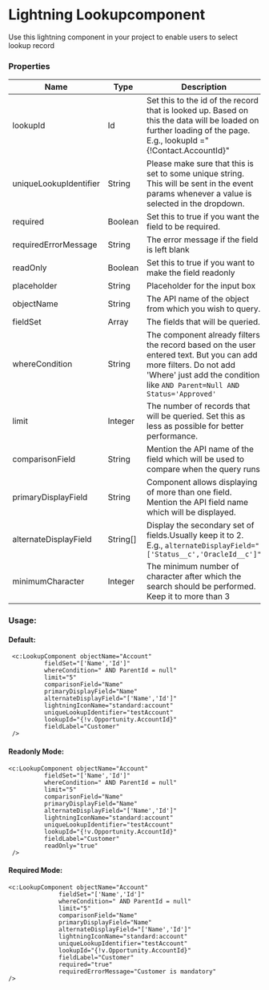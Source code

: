 # Lightning Lookupcomponent

Use this lightning component in your project to enable users to select lookup record

### Properties

| Name     					| Type    			| Description 											|
| --------------------------|-------------------|-------------------------------------------------------|
| lookupId  | Id   | Set this to the id of the record that is looked up. Based on this the data will be loaded on further loading of the page. E.g., lookupId ="{!Contact.AccountId}"    |
| uniqueLookupIdentifier | String | Please make sure that this is set to some unique string. This will be sent in the event params whenever a value is selected in the dropdown.    |
|required|Boolean|Set this to true if you want the field to be required.|
|requiredErrorMessage| String| The error message if the field is left blank|
|readOnly|Boolean|Set this to true if you want to make the field readonly|
|placeholder|String|Placeholder for the input box|
|objectName|String|The API name of the object from which you wish to query.|
|fieldSet|Array|The fields that will be queried.|
|whereCondition|String|The component already filters the record based on the user entered text. But you can add more filters. Do not add 'Where' just add the condition like `AND Parent=Null AND Status='Approved'`|
|limit|Integer|The number of records that will be queried. Set this as less as possible for better performance.|
|comparisonField|String|Mention the API name of the field which will be used to compare when the query runs|
|primaryDisplayField|String|Component allows displaying of more than one field. Mention the API field name which will be displayed.|
|alternateDisplayField|String[]|Display the secondary set of fields.Usually keep it to 2. E.g., `alternateDisplayField="['Status__c','OracleId__c']"`|
|minimumCharacter|Integer|The minimum number of character after which the search should be performed. Keep it to more than 3|


### Usage:
	
  #### Default:
     <c:LookupComponent objectName="Account"
			  fieldSet="['Name','Id']"
			  whereCondition=" AND ParentId = null"
			  limit="5"
			  comparisonField="Name"
			  primaryDisplayField="Name"
			  alternateDisplayField="['Name','Id']"
			  lightningIconName="standard:account"
			  uniqueLookupIdentifier="testAccount"
			  lookupId="{!v.Opportunity.AccountId}"
			  fieldLabel="Customer"
     />
	 
 #### Readonly Mode:
    <c:LookupComponent objectName="Account"
			  fieldSet="['Name','Id']"
			  whereCondition=" AND ParentId = null"
			  limit="5"
			  comparisonField="Name"
			  primaryDisplayField="Name"
			  alternateDisplayField="['Name','Id']"
			  lightningIconName="standard:account"
			  uniqueLookupIdentifier="testAccount"
			  lookupId="{!v.Opportunity.AccountId}"
			  fieldLabel="Customer"
			  readOnly="true"
     />
  #### Required Mode:
	<c:LookupComponent objectName="Account"
				  fieldSet="['Name','Id']"
				  whereCondition=" AND ParentId = null"
				  limit="5"
				  comparisonField="Name"
				  primaryDisplayField="Name"
				  alternateDisplayField="['Name','Id']"
				  lightningIconName="standard:account"
				  uniqueLookupIdentifier="testAccount"
				  lookupId="{!v.Opportunity.AccountId}"
				  fieldLabel="Customer"
				  required="true"
				  requiredErrorMessage="Customer is mandatory"
	/>
